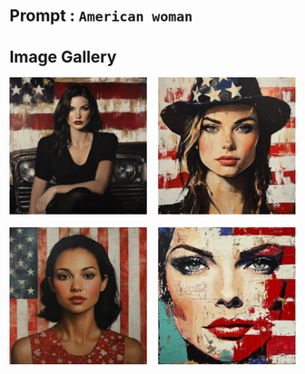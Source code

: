 # Prompt : `American woman`

# Image Gallery

<div style="display: grid; grid-template-columns: 1fr 1fr; gap: 20px; max-width: 800px; margin: 0 auto;">
    <div>
        <img src="American_woman__1.png" alt="Image 1" style="width: 100%; height: auto;">
    </div>
    <div>
        <img src="American_woman__2.png" alt="Image 2" style="width: 100%; height: auto;">
    </div>
    <div>
        <img src="American_woman__3.png" alt="Image 3" style="width: 100%; height: auto;">
    </div>
    <div>
        <img src="American_woman__4.png" alt="Image 4" style="width: 100%; height: auto;">
    </div>
</div>
